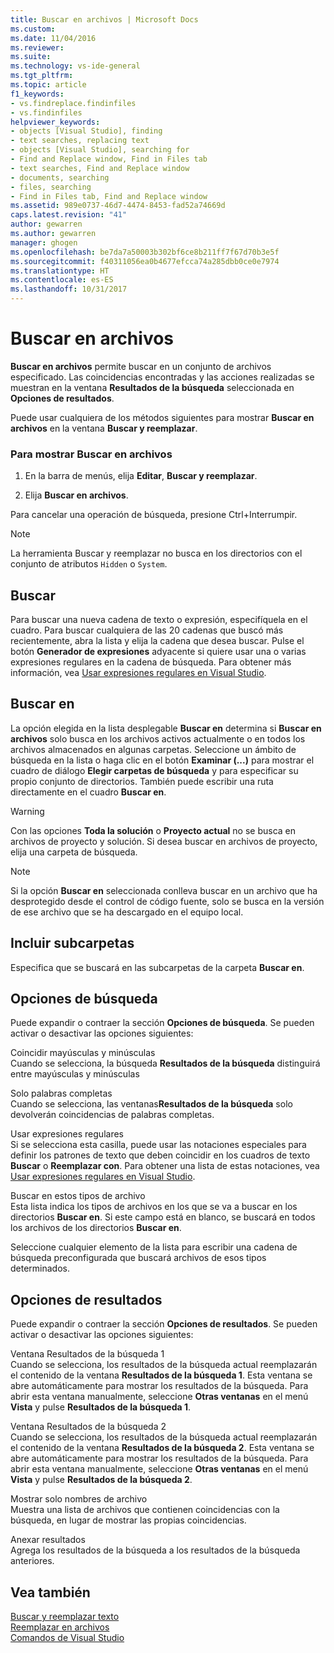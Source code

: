 ```yaml
---
title: Buscar en archivos | Microsoft Docs
ms.custom: 
ms.date: 11/04/2016
ms.reviewer: 
ms.suite: 
ms.technology: vs-ide-general
ms.tgt_pltfrm: 
ms.topic: article
f1_keywords:
- vs.findreplace.findinfiles
- vs.findinfiles
helpviewer_keywords:
- objects [Visual Studio], finding
- text searches, replacing text
- objects [Visual Studio], searching for
- Find and Replace window, Find in Files tab
- text searches, Find and Replace window
- documents, searching
- files, searching
- Find in Files tab, Find and Replace window
ms.assetid: 989e0737-46d7-4474-8453-fad52a74669d
caps.latest.revision: "41"
author: gewarren
ms.author: gewarren
manager: ghogen
ms.openlocfilehash: be7da7a50003b302bf6ce8b211ff7f67d70b3e5f
ms.sourcegitcommit: f40311056ea0b4677efcca74a285dbb0ce0e7974
ms.translationtype: HT
ms.contentlocale: es-ES
ms.lasthandoff: 10/31/2017
---
```

# <a name="find-in-files"></a>Buscar en archivos
**Buscar en archivos** permite buscar en un conjunto de archivos especificado. Las coincidencias encontradas y las acciones realizadas se muestran en la ventana **Resultados de la búsqueda** seleccionada en **Opciones de resultados**.  
  
 Puede usar cualquiera de los métodos siguientes para mostrar **Buscar en archivos** en la ventana **Buscar y reemplazar**.  
  
### <a name="to-display-find-in-files"></a>Para mostrar Buscar en archivos  
  
1.  En la barra de menús, elija **Editar**, **Buscar y reemplazar**.  
  
2.  Elija **Buscar en archivos**.  
  
 Para cancelar una operación de búsqueda, presione Ctrl+Interrumpir.  
  
> [!NOTE]
>  La herramienta Buscar y reemplazar no busca en los directorios con el conjunto de atributos `Hidden` o `System`.  
  
## <a name="find-what"></a>Buscar  
 Para buscar una nueva cadena de texto o expresión, especifíquela en el cuadro. Para buscar cualquiera de las 20 cadenas que buscó más recientemente, abra la lista y elija la cadena que desea buscar. Pulse el botón **Generador de expresiones** adyacente si quiere usar una o varias expresiones regulares en la cadena de búsqueda. Para obtener más información, vea [Usar expresiones regulares en Visual Studio](../ide/using-regular-expressions-in-visual-studio.md).  
  
## <a name="look-in"></a>Buscar en  
 La opción elegida en la lista desplegable **Buscar en** determina si **Buscar en archivos** solo busca en los archivos activos actualmente o en todos los archivos almacenados en algunas carpetas. Seleccione un ámbito de búsqueda en la lista o haga clic en el botón **Examinar (...)** para mostrar el cuadro de diálogo **Elegir carpetas de búsqueda** y para especificar su propio conjunto de directorios. También puede escribir una ruta directamente en el cuadro **Buscar en**.  
  
> [!WARNING]
>  Con las opciones **Toda la solución** o **Proyecto actual** no se busca en archivos de proyecto y solución. Si desea buscar en archivos de proyecto, elija una carpeta de búsqueda.  
  
> [!NOTE]
>  Si la opción **Buscar en** seleccionada conlleva buscar en un archivo que ha desprotegido desde el control de código fuente, solo se busca en la versión de ese archivo que se ha descargado en el equipo local.  
  
## <a name="include-subfolders"></a>Incluir subcarpetas  
 Especifica que se buscará en las subcarpetas de la carpeta **Buscar en**.  
  
## <a name="find-options"></a>Opciones de búsqueda  
 Puede expandir o contraer la sección **Opciones de búsqueda**. Se pueden activar o desactivar las opciones siguientes:  
  
 Coincidir mayúsculas y minúsculas  
 Cuando se selecciona, la búsqueda **Resultados de la búsqueda** distinguirá entre mayúsculas y minúsculas  
  
 Solo palabras completas  
 Cuando se selecciona, las ventanas**Resultados de la búsqueda** solo devolverán coincidencias de palabras completas.  
  
 Usar expresiones regulares  
 Si se selecciona esta casilla, puede usar las notaciones especiales para definir los patrones de texto que deben coincidir en los cuadros de texto **Buscar** o **Reemplazar con**. Para obtener una lista de estas notaciones, vea [Usar expresiones regulares en Visual Studio](../ide/using-regular-expressions-in-visual-studio.md).  
  
 Buscar en estos tipos de archivo  
 Esta lista indica los tipos de archivos en los que se va a buscar en los directorios **Buscar en**. Si este campo está en blanco, se buscará en todos los archivos de los directorios **Buscar en**.  
  
 Seleccione cualquier elemento de la lista para escribir una cadena de búsqueda preconfigurada que buscará archivos de esos tipos determinados.  
  
## <a name="result-options"></a>Opciones de resultados  
 Puede expandir o contraer la sección **Opciones de resultados**. Se pueden activar o desactivar las opciones siguientes:  
  
 Ventana Resultados de la búsqueda 1  
 Cuando se selecciona, los resultados de la búsqueda actual reemplazarán el contenido de la ventana **Resultados de la búsqueda 1**. Esta ventana se abre automáticamente para mostrar los resultados de la búsqueda. Para abrir esta ventana manualmente, seleccione **Otras ventanas** en el menú **Vista** y pulse **Resultados de la búsqueda 1**.  
  
 Ventana Resultados de la búsqueda 2  
 Cuando se selecciona, los resultados de la búsqueda actual reemplazarán el contenido de la ventana **Resultados de la búsqueda 2**. Esta ventana se abre automáticamente para mostrar los resultados de la búsqueda. Para abrir esta ventana manualmente, seleccione **Otras ventanas** en el menú **Vista** y pulse **Resultados de la búsqueda 2**.  
  
 Mostrar solo nombres de archivo  
 Muestra una lista de archivos que contienen coincidencias con la búsqueda, en lugar de mostrar las propias coincidencias.  
  
 Anexar resultados  
 Agrega los resultados de la búsqueda a los resultados de la búsqueda anteriores.  
  
## <a name="see-also"></a>Vea también  
 [Buscar y reemplazar texto](../ide/finding-and-replacing-text.md)   
 [Reemplazar en archivos](../ide/replace-in-files.md)   
 [Comandos de Visual Studio](../ide/reference/visual-studio-commands.md)